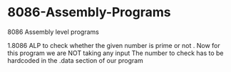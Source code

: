 # 8086-Assembly-Programs
8086 Assembly level programs 

1.8086 ALP to check whether the given number is prime or not .
      Now for this program we are NOT taking any input 
      The number to check has to be hardcoded in the  .data section of our program 
